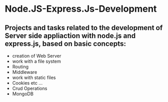 # Node.JS-Express.Js-Development
## Projects and tasks related to the development of Server side appliaction with node.js and express.js, based on basic concepts:
- creation of Web Server
- work with a file system
- Routing
- Middleware
- work with static files
- Cookies etc ...
- Crud Operations
- MongoDB
